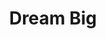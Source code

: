 ---
pid: CH1059
title: Dream Big
location_transcription: Allegheny
zipcode: '19125'
outside_phl: 
neighborhood: Fishtown,Kensington
age: '25'
age_range: 20-29
instagram: 
image_file_name: CH_1059.jpg
proposal_transcription: Larger-than-life box of crayons, takes cooperation to use.
topic: Unknown
topic_summary: '0'
type: Interactive
keywords_other: crayons, creativity
credit: 
image_labels: 
twitter: 
facebook: 
permalink: "/monuments/ch1059/"
layout: item-page
---